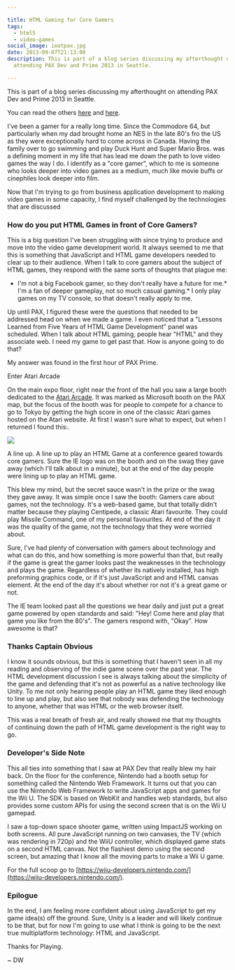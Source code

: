 ```yaml
---

title: HTML Gaming for Core Gamers
tags:
  - html5
  - video-games
social_image: ieatpax.jpg
date: 2013-09-07T21:13:00
description: This is part of a blog series discussing my afterthought on
  attending PAX Dev and Prime 2013 in Seattle.

---
```


[1]: ieatpax.jpg

This is part of a blog series discussing my afterthought on attending PAX Dev and Prime 2013 in Seattle.

You can read the others [here](http://www.davidwesst.com/html-gaming-for-core-gamers/) and [here](http://www.davidwesst.com/html-gaming-for-core-gamers/).  

I've been a gamer for a really long time. Since the Commodore 64, but particularly when my dad brought home an NES in the late 80's fro the US as they were exceptionally hard to come across in Canada. Having the family over to go swimming and play Duck Hunt and Super Mario Bros. was a defining moment in my life that has lead me down the path to love video games the way I do. I identify as a "core gamer", which to me is someone who looks deeper into video games as a medium, much like movie buffs or cinephiles look deeper into film. 

Now that I'm trying to go from business application development to making video games in some capacity, I find myself challenged by the technologies that are discussed 

### How do you put HTML Games in front of Core Gamers?

This is a big question I've been struggling with since trying to produce and move into the video game development world. It always seemed to me that this is something that JavaScript and HTML game developers needed to clear up to their audience. When I talk to core gamers about the subject of HTML games, they respond with the same sorts of thoughts that plague me: 

*   I'm not a big Facebook gamer, so they don't really have a future for me.*   I'm a fan of deeper gameplay, not so much casual gaming.*   I only play games on my TV console, so that doesn't really apply to me.

Up until PAX, I figured these were the questions that needed to be addressed head on when we made a game. I even noticed that a "Lessons Learned from Five Years of HTML Game Development" panel was scheduled. When I talk about HTML gaming, people hear "HTML" and they associate web. I need my game to get past that. How is anyone going to do that? 

My answer was found in the first hour of PAX Prime. 

Enter Atari Arcade 

On the main expo floor, right near the front of the hall you saw a large booth dedicated to the [Atari Arcade](http://atari.com/arcade). It was marked as Microsoft booth on the PAX map, but the focus of the booth was for people to compete for a chance to go to Tokyo by getting the high score in one of the classic Atari games hosted on the Atari website. At first I wasn't sure what to expect, but when I returned I found this:. 

![][1]

A line up. A line up to play an HTML Game at a conference geared towards core gamers. Sure the IE logo was on the booth and on the swag they gave away (which I'll talk about in a minute), but at the end of the day people were lining up to play an HTML game. 

This blew my mind, but the secret sauce wasn't in the prize or the swag they gave away. It was simple once I saw the booth: Gamers care about games, not the technology. It's a web-based game, but that totally didn't matter because they playing Centipede, a classic Atari favourite. They could play Missile Command, one of my personal favourites. At end of the day it was the quality of the game, not the technology that they were worried about. 

Sure, I've had plenty of conversation with gamers about technology and what can do this, and how something is more powerful than that, but really if the game is great the gamer looks past the weaknesses in the technology and plays the game. Regardless of whether its natively installed, has high preforming graphics code, or if it's just JavaScript and and HTML canvas element. At the end of the day it's about whether ror not it's a great game or not. 

The IE team looked past all the questions we hear daily and just put a great game powered by open standards and said: "Hey! Come here and play that game you like from the 80's". The gamers respond with, "Okay". How awesome is that? 

### Thanks Captain Obvious

I know it sounds obvious, but this is something that I haven't seen in all my reading and observing of the indie game scene over the past year. The HTML development discussion I see is always talking about the simplicity of the game and defending that it's not as powerful as a native technology like Unity. To me not only hearing people play an HTML game they liked enough to line up and play, but also see that nobody was defending the technology to anyone, whether that was HTML or the web browser itself. 

This was a real breath of fresh air, and really showed me that my thoughts of continuing down the path of HTML game development is the right way to go. 

### Developer's Side Note

This all ties into something that I saw at PAX Dev that really blew my hair back. On the floor for the conference, Nintendo had a booth setup for something called the Nintendo Web Framework. It turns out that you can use the Nintendo Web Framework to write JavaScript apps and games for the Wii U. The SDK is based on WebKit and handles web standards, but also provides some custom APIs for using the second screen that is on the Wii U gamepad. 

I saw a top-down space shooter game, written using ImpactJS working on both screens. All pure JavaScript running on two canvases, the TV (which was rendering in 720p) and the WiiU controller, which displayed game stats on a second HTML canvas. Not the flashiest demo using the second screen, but amazing that I know all the moving parts to make a Wii U game. 

For the full scoop go to [https://wiiu-developers.nintendo.com/](https://wiiu-developers.nintendo.com/).

### Epilogue

In the end, I am feeling more confident about using JavaScript to get my game idea(s) off the ground. Sure, Unity is a leader and will likely continue to be that, but for now I'm going to use what I think is going to be the next true multiplatform technology: HTML and JavaScript. 

Thanks for Playing. 

~ DW